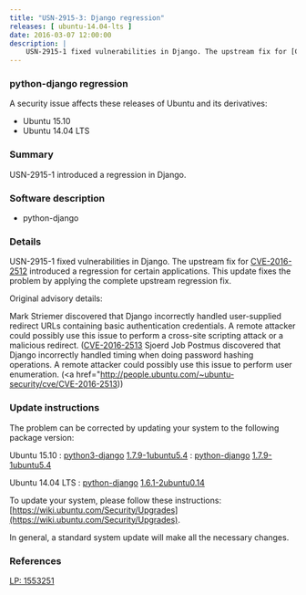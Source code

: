 ```yaml
---
title: "USN-2915-3: Django regression"
releases: [ ubuntu-14.04-lts ]
date: 2016-03-07 12:00:00
description: |
    USN-2915-1 fixed vulnerabilities in Django. The upstream fix for [CVE-2016-2512](http://people.ubuntu.com/~ubuntu-security/cve/CVE-2016-2512) introduced a regression for certain applications. This update fixes the problem by applying the complete upstream regression fix.
--- 
```

 
### python-django regression

A security issue affects these releases of Ubuntu and its derivatives:

* Ubuntu 15.10
* Ubuntu 14.04 LTS

### Summary

USN-2915-1 introduced a regression in Django. 

### Software description

* python-django 

### Details

USN-2915-1 fixed vulnerabilities in Django. The upstream fix for [CVE-2016-2512](http://people.ubuntu.com/~ubuntu-security/cve/CVE-2016-2512) introduced a regression for certain applications. This update fixes the problem by applying the complete upstream regression fix.

Original advisory details:

 Mark Striemer discovered that Django incorrectly handled user-supplied redirect URLs containing basic authentication credentials. A remote attacker could possibly use this issue to perform a cross-site scripting attack or a malicious redirect. ([CVE-2016-2513](http://people.ubuntu.com/~ubuntu-security/cve/CVE-2016-2512">CVE-2016-2512</a>) Sjoerd Job Postmus discovered that Django incorrectly handled timing when doing password hashing operations. A remote attacker could possibly use this issue to perform user enumeration. (<a href="http://people.ubuntu.com/~ubuntu-security/cve/CVE-2016-2513)) 

### Update instructions

The problem can be corrected by updating your system to the following package version:

Ubuntu 15.10
 : [python3-django](https://launchpad.net/ubuntu/+source/python-django) <span> [1.7.9-1ubuntu5.4](https://launchpad.net/ubuntu/+source/python-django/1.7.9-1ubuntu5.4) </span> 
 : [python-django](https://launchpad.net/ubuntu/+source/python-django) <span> [1.7.9-1ubuntu5.4](https://launchpad.net/ubuntu/+source/python-django/1.7.9-1ubuntu5.4) </span> 

Ubuntu 14.04 LTS
 : [python-django](https://launchpad.net/ubuntu/+source/python-django) <span> [1.6.1-2ubuntu0.14](https://launchpad.net/ubuntu/+source/python-django/1.6.1-2ubuntu0.14) </span> 

To update your system, please follow these instructions: [https://wiki.ubuntu.com/Security/Upgrades](https://wiki.ubuntu.com/Security/Upgrades).

In general, a standard system update will make all the necessary changes. 

### References

 [LP: 1553251](https://launchpad.net/bugs/1553251)
 
